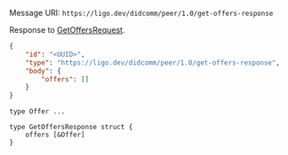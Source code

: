 Message URI: `https://ligo.dev/didcomm/peer/1.0/get-offers-response`

Response to [GetOffersRequest](./GetOffersRequest).

```json
{
	"id": "<UUID>",
    "type": "https://ligo.dev/didcomm/peer/1.0/get-offers-response",
    "body": {
	    "offers": []
    }
}
```

```ipldsch
type Offer ...

type GetOffersResponse struct {  
	offers [&Offer]
}
```